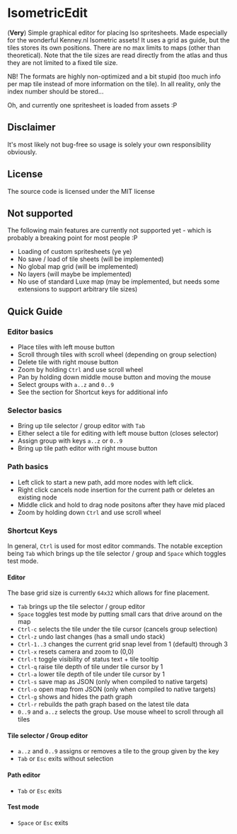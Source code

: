 # IsometricEdit
(**Very**) Simple graphical editor for placing Iso spritesheets. Made especially for the wonderful Kenney.nl Isometric assets!
It uses a grid as guide, but the tiles stores its own positions. There are no max limits to maps (other than theoretical). Note that the tile sizes are read directly from the atlas and thus they are not limited to a fixed tile size.

NB! The formats are highly non-optimized and a bit stupid (too much info per map tile instead of more information on the tile). In all reality, only the index number should be stored...

Oh, and currently one spritesheet is loaded from assets :P

## Disclaimer
It's most likely not bug-free so usage is solely your own responsibility obviously.

## License
The source code is licensed under the MIT license

## Not supported
The following main features are currently not supported yet - which is probably a breaking point for most people :P
- Loading of custom spritesheets (ye ye)
- No save / load of tile sheets (will be implemented)
- No global map grid (will be implemented)
- No layers (will maybe be implemented)
- No use of standard Luxe map (may be implemented, but needs some extensions to support arbitrary tile sizes)

## Quick Guide

### Editor basics
- Place tiles with left mouse button
- Scroll through tiles with scroll wheel (depending on group selection)
- Delete tile with right mouse button
- Zoom by holding `Ctrl` and use scroll wheel
- Pan by holding down middle mouse button and moving the mouse
- Select groups with `a..z` and `0..9`
- See the section for Shortcut keys for additional info

### Selector basics
- Bring up tile selector / group editor with `Tab`
- Either select a tile for editing with left mouse button (closes selector)
- Assign group with keys `a..z` or `0..9`
- Bring up tile path editor with right mouse button

### Path basics
- Left click to start a new path, add more nodes with left click.
- Right click cancels node insertion for the current path or deletes an existing node
- Middle click and hold to drag node positons after they have mid placed
- Zoom by holding down `Ctrl` and use scroll wheel

### Shortcut Keys

In general, `Ctrl` is used for most editor commands. The notable exception being `Tab` which brings up the tile selector / group and `Space` which toggles test mode.

#### Editor

The base grid size is currently `64x32` which allows for fine placement.

- `Tab` brings up the tile selector / group editor
- `Space` toggles test mode by putting small cars that drive around on the map
- `Ctrl-c` selects the tile under the tile cursor (cancels group selection)
- `Ctrl-z` undo last changes (has a small undo stack)
- `Ctrl-1..3` changes the current grid snap level from 1 (default) through 3
- `Ctrl-x` resets camera and zoom to (0,0)
- `Ctrl-t` toggle visibility of status text + tile tooltip
- `Ctrl-q` raise tile depth of tile under tile cursor by 1
- `Ctrl-a` lower tile depth of tile under tile cursor by 1
- `Ctrl-s` save map as JSON (only when compiled to native targets)
- `Ctrl-o` open map from JSON (only when compiled to native targets)
- `Ctrl-g` shows and hides the path graph
- `Ctrl-r` rebuilds the path graph based on the latest tile data
- `0..9` and `a..z` selects the group. Use mouse wheel to scroll through all tiles

#### Tile selector / Group editor

- `a..z` and `0..9` assigns or removes a tile to the group given by the key
- `Tab` or `Esc` exits without selection

#### Path editor

- `Tab` or `Esc` exits

#### Test mode

- `Space` or `Esc` exits
